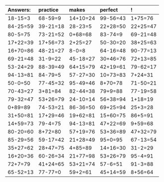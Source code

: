 | Answers: | practice | makes | perfect | ! |
| :--- | :--- | :--- | :--- | :--- |
| 18-15=3 | 68-59=9 | 14+10=24 | 99-56=43 | 1+75=76 | 
| 84-25=59 | 39-21=18 | 28-23=5 | 22+28=50 | 22+25=47 | 
| 80-5=75 | 73-21=52 | 0+68=68 | 83-74=9 | 69-21=48 | 
| 17+22=39 | 17+56=73 | 2+25=27 | 50-30=20 | 38+25=63 | 
| 16+70=86 | 48-21=27 | 8-0=8 | 64-16=48 | 90-77=13 | 
| 69-21=48 | 31-9=22 | 45-18=27 | 30+46=76 | 72+13=85 | 
| 53-24=29 | 88-39=49 | 64+15=79 | 42+19=61 | 79-62=17 | 
| 94-13=81 | 84-79=5 | 57-27=30 | 10+73=83 | 7+24=31 | 
| 50-0=50 | 77-45=32 | 95-49=46 | 8+70=78 | 71-50=21 | 
| 70-43=27 | 3+81=84 | 82-44=38 | 79+9=88 | 77-19=58 | 
| 79-32=47 | 53+26=79 | 24-10=14 | 56+38=94 | 1+18=19 | 
| 0+89=89 | 74-53=21 | 86-36=50 | 69+25=94 | 25+3=28 | 
| 31+50=81 | 17+29=46 | 19+62=81 | 15+60=75 | 86+5=91 | 
| 14+59=73 | 79-4=75 | 94-13=81 | 47+22=69 | 9+59=68 | 
| 80-20=60 | 8+72=80 | 57+19=76 | 53+36=89 | 47+32=79 | 
| 85-29=56 | 59-17=42 | 21+28=49 | 95+0=95 | 67-13=54 | 
| 35+27=62 | 28+47=75 | 4+85=89 | 14+16=30 | 31-2=29 | 
| 16+20=36 | 60-26=34 | 21+77=98 | 53+26=79 | 95-4=91 | 
| 72+7=79 | 41+24=65 | 53+21=74 | 57-6=51 | 91-3=88 | 
| 65-52=13 | 77-77=0 | 59+2=61 | 45+14=59 | 8+56=64 | 
